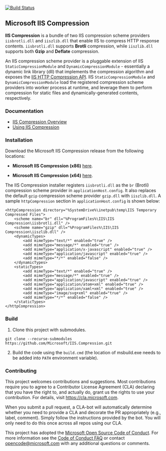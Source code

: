 [![Build Status](https://devdiv.visualstudio.com/DevDiv/_apis/build/status/IIS/IIS.Compression/IIS.Compression%20Test%20Sign%20(Yaml)?branchName=master)](https://devdiv.visualstudio.com/DevDiv/_build/latest?definitionId=11271&branchName=master)

Microsoft IIS Compression
--------------------------------

**IIS Compression** is a bundle of two IIS compression scheme providers `iisbrotli.dll` and `iiszlib.dll` that enable IIS to compress HTTP response contents. `iisbrotli.dll` supports **Brotli** compression, while `iiszlib.dll` supports both **Gzip** and **Deflate** compression.

An IIS compression scheme provider is a pluggable extension of IIS `StaticCompressionModule` and `DynamicCompressionModule` - essentially a dynamic link library (dll) that implements the compression algorithm and exposes the [IIS HTTP Compression API](https://msdn.microsoft.com/en-us/library/dd692872.aspx). IIS `StaticCompressionModule` and `DynamicCompressionModule` load the registered compression scheme providers into worker process at runtime, and leverage them to perform compression for static files and dynamically-generated contents, respectively.

### Documentation
- [IIS Compression Overview](https://docs.microsoft.com/iis/extensions/iis-compression/iis-compression-overview)
- [Using IIS Compression](https://docs.microsoft.com/iis/extensions/iis-compression/using-iis-compression)

### Installation

Download the Microsoft IIS Compression release from the following locations:

- **Microsoft IIS Compression (x86)** [here](https://download.microsoft.com/download/6/1/C/61CC0718-ED0E-4351-BC54-46495EBF5CC3/iiscompression_x86.msi).

- **Microsoft IIS Compression (x64)** [here](https://download.microsoft.com/download/6/1/C/61CC0718-ED0E-4351-BC54-46495EBF5CC3/iiscompression_amd64.msi).
    
The IIS Compression installer registers `iisbrotli.dll` as the `br` (Brotli) compression scheme provider in `applicationHost.config`. It also replaces the default `gzip` compression scheme provider `gzip.dll` with `iiszlib.dll`. A sample `httpCompression` section in `applicationHost.config` is shown below:

```
<httpCompression directory="%SystemDrive%\inetpub\temp\IIS Temporary Compressed Files">
    <scheme name="br" dll="%ProgramFiles%\IIS\IIS Compression\iisbrotli.dll" />
    <scheme name="gzip" dll="%ProgramFiles%\IIS\IIS Compression\iiszlib.dll" />
    <dynamicTypes>
        <add mimeType="text/*" enabled="true" />
        <add mimeType="message/*" enabled="true" />
        <add mimeType="application/x-javascript" enabled="true" />
        <add mimeType="application/javascript" enabled="true" />
        <add mimeType="*/*" enabled="false" />
    </dynamicTypes>
    <staticTypes>
        <add mimeType="text/*" enabled="true" />
        <add mimeType="message/*" enabled="true" />
        <add mimeType="application/javascript" enabled="true" />
        <add mimeType="application/atom+xml" enabled="true" />
        <add mimeType="application/xaml+xml" enabled="true" />
        <add mimeType="image/svg+xml" enabled="true" />
        <add mimeType="*/*" enabled="false" />
    </staticTypes>
</httpCompression>
```

### Build
1. Clone this project with submodules.
```
git clone --recurse-submodules https://github.com/Microsoft/IIS.Compression.git
```
2. Build the code using the `build.cmd` (the location of msbuild.exe needs to be added into `PATH` environment variable).

### Contributing

This project welcomes contributions and suggestions.  Most contributions require you to agree to a
Contributor License Agreement (CLA) declaring that you have the right to, and actually do, grant us
the rights to use your contribution. For details, visit https://cla.microsoft.com.

When you submit a pull request, a CLA-bot will automatically determine whether you need to provide
a CLA and decorate the PR appropriately (e.g., label, comment). Simply follow the instructions
provided by the bot. You will only need to do this once across all repos using our CLA.

This project has adopted the [Microsoft Open Source Code of Conduct](https://opensource.microsoft.com/codeofconduct/).
For more information see the [Code of Conduct FAQ](https://opensource.microsoft.com/codeofconduct/faq/) or
contact [opencode@microsoft.com](mailto:opencode@microsoft.com) with any additional questions or comments.
